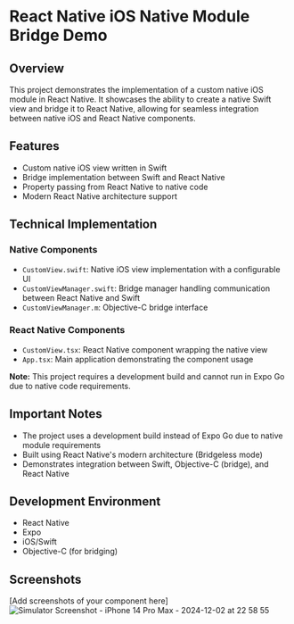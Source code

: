 # React Native iOS Native Module Bridge Demo

## Overview
This project demonstrates the implementation of a custom native iOS module in React Native. It showcases the ability to create a native Swift view and bridge it to React Native, allowing for seamless integration between native iOS and React Native components.

## Features
- Custom native iOS view written in Swift
- Bridge implementation between Swift and React Native
- Property passing from React Native to native code
- Modern React Native architecture support

## Technical Implementation

### Native Components
- `CustomView.swift`: Native iOS view implementation with a configurable UI
- `CustomViewManager.swift`: Bridge manager handling communication between React Native and Swift
- `CustomViewManager.m`: Objective-C bridge interface

### React Native Components
- `CustomView.tsx`: React Native component wrapping the native view
- `App.tsx`: Main application demonstrating the component usage

**Note:** This project requires a development build and cannot run in Expo Go due to native code requirements.

## Important Notes
- The project uses a development build instead of Expo Go due to native module requirements
- Built using React Native's modern architecture (Bridgeless mode)
- Demonstrates integration between Swift, Objective-C (bridge), and React Native

## Development Environment
- React Native
- Expo
- iOS/Swift
- Objective-C (for bridging)

## Screenshots
[Add screenshots of your component here]![Simulator Screenshot - iPhone 14 Pro Max - 2024-12-02 at 22 58 55](https://github.com/user-attachments/assets/50e6d5e2-f0b5-453b-b72d-06a495318aa3)
